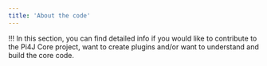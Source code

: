 ```yaml
---
title: 'About the code'
---
```


!!! In this section, you can find detailed info if you would like to contribute to the Pi4J Core project, want to create plugins and/or want to understand and build the core code.

